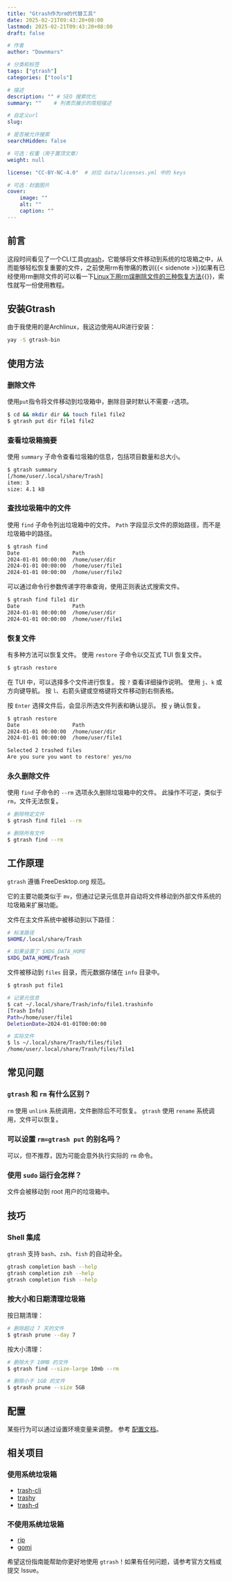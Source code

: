 ```yaml
---
title: "Gtrash作为rm的代替工具"
date: 2025-02-21T09:43:20+08:00
lastmod: 2025-02-21T09:43:20+08:00
draft: false

# 作者
author: "Downmars"

# 分类和标签
tags: ["gtrash"]
categories: ["tools"]

# 描述
description: "" # SEO 搜索优化
summary: ""    # 列表页展示的简短描述

# 自定义url
slug:

# 是否被允许搜索
searchHidden: false

# 可选：权重（用于置顶文章）
weight: null

license: "CC-BY-NC-4.0"  # 对应 data/licenses.yml 中的 keys

# 可选：封面图片
cover:
    image: ""
    alt: ""
    caption: ""
---
```


## 前言  
这段时间看见了一个CLI工具[gtrash](https://github.com/umlx5h/gtrash)，它能够将文件移动到系统的垃圾箱之中，从而能够轻松恢复重要的文件，之前使用rm有惨痛的教训{{< sidenote >}}如果有已经使用rm删除文件的可以看一下[Linux下用rm误删除文件的三种恢复方法](https://www.cnblogs.com/cs-markdown10086/p/16938664.html){{</sidenote >}}，索性就写一份使用教程。

## 安装Gtrash  
由于我使用的是Archlinux，我这边使用AUR进行安装：
```bash  
yay -S gtrash-bin
```

## 使用方法  
### 删除文件  
使用`put`指令将文件移动到垃圾箱中，删除目录时默认不需要`-r`选项。
```bash  
$ cd && mkdir dir && touch file1 file2
$ gtrash put dir file1 file2
```

### 查看垃圾箱摘要
使用 `summary` 子命令查看垃圾箱的信息，包括项目数量和总大小。

```bash
$ gtrash summary
[/home/user/.local/share/Trash]
item: 3
size: 4.1 kB
```

### 查找垃圾箱中的文件

使用 `find` 子命令列出垃圾箱中的文件。
`Path` 字段显示文件的原始路径，而不是垃圾箱中的路径。

```bash
$ gtrash find
Date                 Path
2024-01-01 00:00:00  /home/user/dir
2024-01-01 00:00:00  /home/user/file1
2024-01-01 00:00:00  /home/user/file2
```

可以通过命令行参数传递字符串查询，使用正则表达式搜索文件。

```bash
$ gtrash find file1 dir
Date                 Path
2024-01-01 00:00:00  /home/user/dir
2024-01-01 00:00:00  /home/user/file1
```

### 恢复文件

有多种方法可以恢复文件。
使用 `restore` 子命令以交互式 TUI 恢复文件。

```bash
$ gtrash restore
```

在 TUI 中，可以选择多个文件进行恢复。
按 `?` 查看详细操作说明。
使用 `j`、`k` 或方向键导航。
按 `l`、右箭头键或空格键将文件移动到右侧表格。

按 `Enter` 选择文件后，会显示所选文件列表和确认提示。
按 `y` 确认恢复。

```bash
$ gtrash restore
Date                 Path
2024-01-01 00:00:00  /home/user/dir
2024-01-01 00:00:00  /home/user/file1

Selected 2 trashed files
Are you sure you want to restore? yes/no
```

### 永久删除文件

使用 `find` 子命令的 `--rm` 选项永久删除垃圾箱中的文件。
此操作不可逆，类似于 `rm`，文件无法恢复。

```bash
# 删除特定文件
$ gtrash find file1 --rm

# 删除所有文件
$ gtrash find --rm
```


## 工作原理

`gtrash` 遵循 FreeDesktop.org 规范。

它的主要功能类似于 `mv`，但通过记录元信息并自动将文件移动到外部文件系统的垃圾箱来扩展功能。

文件在主文件系统中被移动到以下路径：

```bash
# 标准路径
$HOME/.local/share/Trash

# 如果设置了 $XDG_DATA_HOME
$XDG_DATA_HOME/Trash
```

文件被移动到 `files` 目录，而元数据存储在 `info` 目录中。

```bash
$ gtrash put file1

# 记录元信息
$ cat ~/.local/share/Trash/info/file1.trashinfo
[Trash Info]
Path=/home/user/file1
DeletionDate=2024-01-01T00:00:00

# 实际文件
$ ls ~/.local/share/Trash/files/file1
/home/user/.local/share/Trash/files/file1
```

## 常见问题

### `gtrash` 和 `rm` 有什么区别？

`rm` 使用 `unlink` 系统调用，文件删除后不可恢复。
`gtrash` 使用 `rename` 系统调用，文件可以恢复。

### 可以设置 `rm=gtrash put` 的别名吗？

可以，但不推荐，因为可能会意外执行实际的 `rm` 命令。

### 使用 `sudo` 运行会怎样？

文件会被移动到 root 用户的垃圾箱中。



## 技巧

### Shell 集成

`gtrash` 支持 `bash`、`zsh`、`fish` 的自动补全。

```bash
gtrash completion bash --help
gtrash completion zsh --help
gtrash completion fish --help
```

### 按大小和日期清理垃圾箱

按日期清理：

```bash
# 删除超过 7 天的文件
$ gtrash prune --day 7
```

按大小清理：

```bash
# 删除大于 10MB 的文件
$ gtrash find --size-large 10mb --rm

# 删除小于 1GB 的文件
$ gtrash prune --size 5GB
```

## 配置

某些行为可以通过设置环境变量来调整。
参考 [配置文档](#配置)。


## 相关项目

### 使用系统垃圾箱

-   [trash-cli](https://github.com/andreafrancia/trash-cli)
-   [trashy](https://github.com/oberblastmeister/trashy)
-   [trash-d](https://github.com/rushsteve1/trash-d)

### 不使用系统垃圾箱

-   [rip](https://github.com/nivekuil/rip)
-   [gomi](https://github.com/babarot/gomi)


希望这份指南能帮助你更好地使用 `gtrash`！如果有任何问题，请参考官方文档或提交 Issue。

